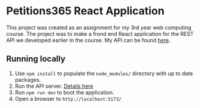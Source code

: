# Petitions365 React Application

This project was created as an assignment for my 3rd year web computing course.
The project was to make a frond end React application for the REST API we developed earlier in the course.
My API can be found [here](https://github.com/hazzery/Petitions365-BackEnd).

## Running locally

1. Use `npm install` to populate the `node_modules/` directory with up to date packages.
2. Run the API server. [Details here](https://github.com/hazzery/Petitions365-BackEnd/blob/main/README.md)
3. Run `npm run dev` to boot the application.
4. Open a browser to `http://localhost:5173/` 

